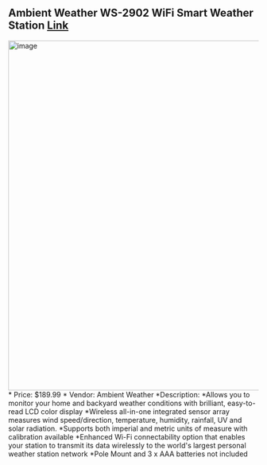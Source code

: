 ## Ambient Weather WS-2902 WiFi Smart Weather Station [Link](https://www.amazon.com/Ambient-Weather-WiFi-Station/dp/B01N5TEHLI/ref=sr_1_3_sspa?crid=34XFNX0N4YDBE&dib=eyJ2IjoiMSJ9.v4kYhPnpT1oi9gf1-Fb2oBYxrroIWY6f_PabLLpgyq7-33EaXmqo5SXg6NmdQJKIjDNfy1KHcds4PC5r5ZPzlHLTNiZ91dQYPw24kACpDK2NW17z4cf56eJX3pbaEHqe4ARhpEXmWIqZkx9BEYSJLqnFw17W7Gewc8rPF1XfbPkyf-Mtav_qY3JLw4wmwlE3KTSv2UFS55PNqQBid7nXPmRYJrGgZRSGya8_-_oK-XQ._q9lLvnvZLizQocuSpAPeeVjXIv-0fm0hyj0CMKXWw0&dib_tag=se&keywords=weather%2Bstation&qid=1705461566&sprefix=weather%2Bstation%2Caps%2C160&sr=8-3-spons&ufe=app_do%3Aamzn1.fos.f5122f16-c3e8-4386-bf32-63e904010ad0&sp_csd=d2lkZ2V0TmFtZT1zcF9hdGY&th=1)
<img width="703" alt="image" src="https://github.com/WhoWaWay/WhoWaWay.github.io/assets/157083035/f34f4978-fc91-43ea-9b0d-0232ae102f77">
* Price: $189.99
* Vendor: Ambient Weather
*Description: 
*Allows you to monitor your home and backyard weather conditions with brilliant, easy-to-read LCD color display
*Wireless all-in-one integrated sensor array measures wind speed/direction, temperature, humidity, rainfall, UV and solar radiation.
*Supports both imperial and metric units of measure with calibration available
*Enhanced Wi-Fi connectability option that enables your station to transmit its data wirelessly to the world's largest personal weather station network
*Pole Mount and 3 x AAA batteries not included

